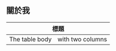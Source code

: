 ## 關於我

<table>
    <thead>
        <tr>
            <th colspan="2">標題</th>
        </tr>
    </thead>
    <tbody>
        <tr>
            <td>The table body</td>
            <td>with two columns</td>
        </tr>
    </tbody>
</table>

<style>
.box{
    color:red;
}
</style>
